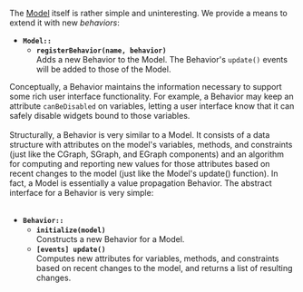 The [Model](Model.md) itself is rather simple and uninteresting. We provide a means to extend it with new _behaviors_:

  * **`Model::`**
    * **`registerBehavior(name, behavior)`** <br> Adds a new Behavior to the Model. The Behavior's <code>update()</code> events will be added to those of the Model.</li></ul></li></ul>

Conceptually, a Behavior maintains the information necessary to support some rich user interface functionality. For example, a Behavior may keep an attribute <code>canBeDisabled</code> on variables, letting a user interface know that it can safely disable widgets bound to those variables.<br>
<br>
Structurally, a Behavior is very similar to a Model. It consists of a data structure with attributes on the model's variables, methods, and constraints (just like the CGraph, SGraph, and EGraph components) and an algorithm for computing and reporting new values for those attributes based on recent changes to the model (just like the Model's update() function). In fact, a Model is essentially a value propagation Behavior. The abstract interface for a Behavior is very simple:<br>
<br>
<ul><li><b><code>Behavior::</code></b>
<ul><li><b><code>initialize(model)</code></b> <br> Constructs a new Behavior for a Model.<br>
</li><li><b><code>[events] update()</code></b> <br> Computes new attributes for variables, methods, and constraints based on recent changes to the model, and returns a list of resulting changes.
